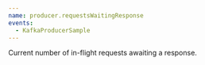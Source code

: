 ```yaml
---
name: producer.requestsWaitingResponse
events:
  - KafkaProducerSample
---
```


Current number of in-flight requests awaiting a response.